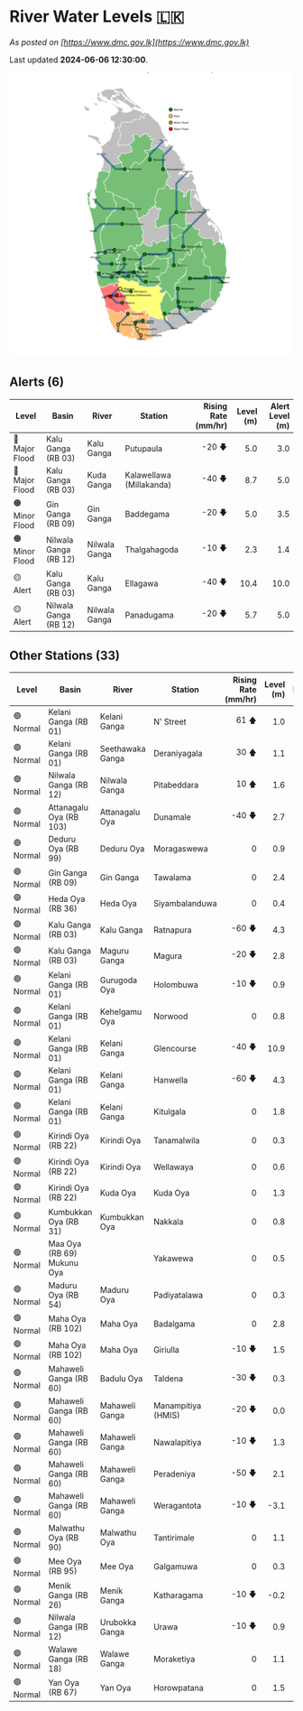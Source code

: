 # River Water Levels :sri_lanka:

*As posted on [https://www.dmc.gov.lk](https://www.dmc.gov.lk)*

Last updated **2024-06-06 12:30:00**.


<div id="river-water-level-map">

![River Water Level Map](images/river-water-level-map.png)

</div>

## Alerts (6)

| Level | Basin | River | Station | Rising Rate (mm/hr) | Level (m) | Alert Level (m) |
|---|---|---|---|--: |--:|--:|
| 🔴 Major Flood | Kalu Ganga (RB 03) | Kalu Ganga | Putupaula | -20 🡇 | 5.0 | 3.0 |
| 🔴 Major Flood | Kalu Ganga (RB 03) | Kuda Ganga | Kalawellawa (Millakanda) | -40 🡇 | 8.7 | 5.0 |
| 🟠 Minor Flood | Gin Ganga (RB 09) | Gin Ganga | Baddegama | -20 🡇 | 5.0 | 3.5 |
| 🟠 Minor Flood | Nilwala Ganga (RB 12) | Nilwala Ganga | Thalgahagoda | -10 🡇 | 2.3 | 1.4 |
| 🟡 Alert | Kalu Ganga (RB 03) | Kalu Ganga | Ellagawa | -40 🡇 | 10.4 | 10.0 |
| 🟡 Alert | Nilwala Ganga (RB 12) | Nilwala Ganga | Panadugama | -20 🡇 | 5.7 | 5.0 |

## Other Stations (33)

| Level | Basin | River | Station | Rising Rate (mm/hr) | Level (m) | Alert Level (m) | Time to Alert |
|---|---|---|---|--: |--:|--:|---|
| 🟢 Normal | Kelani Ganga (RB 01) | Kelani Ganga | N' Street | 61 🡅 | 1.0 | 1.2 | 3.0 ⏳ |
| 🟢 Normal | Kelani Ganga (RB 01) | Seethawaka Ganga | Deraniyagala | 30 🡅 | 1.1 | 4.8 | 122.7 ⏳ |
| 🟢 Normal | Nilwala Ganga (RB 12) | Nilwala Ganga | Pitabeddara | 10 🡅 | 1.6 | 4.0 | 241.0 ⏳ |
| 🟢 Normal | Attanagalu Oya (RB 103) | Attanagalu Oya | Dunamale | -40 🡇 | 2.7 | 3.3 | 🟢 |
| 🟢 Normal | Deduru Oya (RB 99) | Deduru Oya | Moragaswewa | 0  | 0.9 | 4.8 | 🟢 |
| 🟢 Normal | Gin Ganga (RB 09) | Gin Ganga | Tawalama | 0  | 2.4 | 4.0 | 🟢 |
| 🟢 Normal | Heda Oya (RB 36) | Heda Oya | Siyambalanduwa | 0  | 0.4 | 4.5 | 🟢 |
| 🟢 Normal | Kalu Ganga (RB 03) | Kalu Ganga | Ratnapura | -60 🡇 | 4.3 | 5.2 | 🟢 |
| 🟢 Normal | Kalu Ganga (RB 03) | Maguru Ganga | Magura | -20 🡇 | 2.8 | 4.0 | 🟢 |
| 🟢 Normal | Kelani Ganga (RB 01) | Gurugoda Oya | Holombuwa | -10 🡇 | 0.9 | 3.0 | 🟢 |
| 🟢 Normal | Kelani Ganga (RB 01) | Kehelgamu Oya | Norwood | 0  | 0.8 | 1.5 | 🟢 |
| 🟢 Normal | Kelani Ganga (RB 01) | Kelani Ganga | Glencourse | -40 🡇 | 10.9 | 15.0 | 🟢 |
| 🟢 Normal | Kelani Ganga (RB 01) | Kelani Ganga | Hanwella | -60 🡇 | 4.3 | 7.0 | 🟢 |
| 🟢 Normal | Kelani Ganga (RB 01) | Kelani Ganga | Kitulgala | 0  | 1.8 | 3.0 | 🟢 |
| 🟢 Normal | Kirindi Oya (RB 22) | Kirindi Oya | Tanamalwila | 0  | 0.3 | 4.0 | 🟢 |
| 🟢 Normal | Kirindi Oya (RB 22) | Kirindi Oya | Wellawaya | 0  | 0.6 | 4.4 | 🟢 |
| 🟢 Normal | Kirindi Oya (RB 22) | Kuda Oya | Kuda Oya | 0  | 1.3 | 6.9 | 🟢 |
| 🟢 Normal | Kumbukkan Oya (RB 31) | Kumbukkan Oya | Nakkala | 0  | 0.8 | 5.0 | 🟢 |
| 🟢 Normal | Maa Oya (RB 69) Mukunu Oya |  | Yakawewa | 0  | 0.5 | 4.0 | 🟢 |
| 🟢 Normal | Maduru Oya (RB 54) | Maduru Oya | Padiyatalawa | 0  | 0.3 | 4.0 | 🟢 |
| 🟢 Normal | Maha Oya (RB 102) | Maha Oya | Badalgama | 0  | 2.8 | 5.0 | 🟢 |
| 🟢 Normal | Maha Oya (RB 102) | Maha Oya | Giriulla | -10 🡇 | 1.5 | 5.5 | 🟢 |
| 🟢 Normal | Mahaweli Ganga (RB 60) | Badulu Oya | Taldena | -30 🡇 | 0.3 | 3.0 | 🟢 |
| 🟢 Normal | Mahaweli Ganga (RB 60) | Mahaweli Ganga | Manampitiya (HMIS) | -20 🡇 | 0.0 | 3.0 | 🟢 |
| 🟢 Normal | Mahaweli Ganga (RB 60) | Mahaweli Ganga | Nawalapitiya | -10 🡇 | 1.3 | 3.5 | 🟢 |
| 🟢 Normal | Mahaweli Ganga (RB 60) | Mahaweli Ganga | Peradeniya | -50 🡇 | 2.1 | 5.0 | 🟢 |
| 🟢 Normal | Mahaweli Ganga (RB 60) | Mahaweli Ganga | Weragantota | -10 🡇 | -3.1 | 5.0 | 🟢 |
| 🟢 Normal | Malwathu Oya (RB 90) | Malwathu Oya | Tantirimale | 0  | 1.1 | 5.0 | 🟢 |
| 🟢 Normal | Mee Oya (RB 95) | Mee Oya | Galgamuwa | 0  | 0.3 | 4.8 | 🟢 |
| 🟢 Normal | Menik Ganga (RB 26) | Menik Ganga | Katharagama | -10 🡇 | -0.2 | 4.0 | 🟢 |
| 🟢 Normal | Nilwala Ganga (RB 12) | Urubokka Ganga | Urawa | -10 🡇 | 0.9 | 2.5 | 🟢 |
| 🟢 Normal | Walawe Ganga (RB 18) | Walawe Ganga | Moraketiya | 0  | 1.1 | 3.0 | 🟢 |
| 🟢 Normal | Yan Oya (RB 67) | Yan Oya | Horowpatana | 0  | 1.5 | 6.0 | 🟢 |

